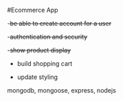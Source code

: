 #Ecommerce App

-~~be able to create account for a user~~

-~~authentication and security~~

-~~show product display~~

- build shopping cart

- update styling





mongodb, mongoose, express, nodejs